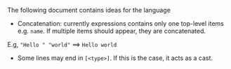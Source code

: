 The following document contains ideas for the language

- Concatenation: currently expressions contains only one top-level items e.g. `name`. If multiple items should appear, they are concatenated.

E.g, `"Hello " "world"` ==> `Hello world`

- Some lines may end in `[<type>]`. If this is the case, it acts as a cast.